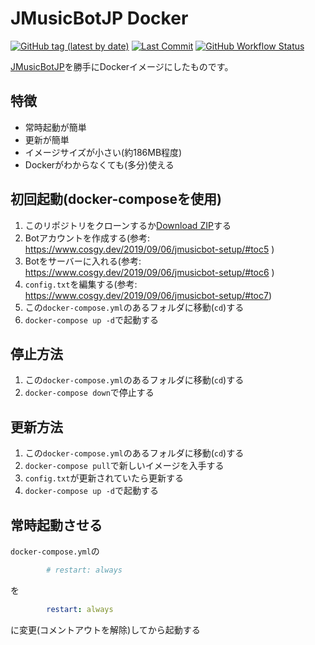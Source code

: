 # JMusicBotJP Docker

[![GitHub tag (latest by date)](https://img.shields.io/github/v/tag/Skyzi000/JMusicBot-JP-Docker?label=latest)](https://github.com/Skyzi000/JMusicBot-JP-Docker/pkgs/container/jmusicbot-jp-docker)
[![Last Commit](https://img.shields.io/github/last-commit/Skyzi000/JMusicBot-JP-Docker)](https://github.com/Skyzi000/JMusicBot-JP-Docker/commits)
[![GitHub Workflow Status](https://img.shields.io/github/workflow/status/Skyzi000/JMusicBot-JP-Docker/Docker)](https://github.com/Skyzi000/JMusicBot-JP-Docker/actions/workflows/docker-publish.yml)

[JMusicBotJP](https://github.com/Cosgy-Dev/JMusicBot-JP)を勝手にDockerイメージにしたものです。

## 特徴

- 常時起動が簡単
- 更新が簡単
- イメージサイズが小さい(約186MB程度)
- Dockerがわからなくても(多分)使える

## 初回起動(docker-composeを使用)

1. このリポジトリをクローンするか[Download ZIP](https://github.com/Skyzi000/JMusicBot-JP-Docker/archive/refs/heads/main.zip)する
2. Botアカウントを作成する(参考: https://www.cosgy.dev/2019/09/06/jmusicbot-setup/#toc5 )
3. Botをサーバーに入れる(参考: https://www.cosgy.dev/2019/09/06/jmusicbot-setup/#toc6 )
4. `config.txt`を編集する(参考: https://www.cosgy.dev/2019/09/06/jmusicbot-setup/#toc7)
5. この`docker-compose.yml`のあるフォルダに移動(`cd`)する
6. `docker-compose up -d`で起動する

## 停止方法

1. この`docker-compose.yml`のあるフォルダに移動(`cd`)する
2. `docker-compose down`で停止する

## 更新方法

1. この`docker-compose.yml`のあるフォルダに移動(`cd`)する
2. `docker-compose pull`で新しいイメージを入手する
3. `config.txt`が更新されていたら更新する
4. `docker-compose up -d`で起動する

## 常時起動させる

`docker-compose.yml`の
```yml
        # restart: always
```
を
```yml
        restart: always
```
に変更(コメントアウトを解除)してから起動する
